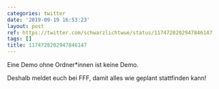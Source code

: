 ```yaml
---
categories: twitter
date: '2019-09-19 16:53:23'
layout: post
ref: https://twitter.com/schwarzlichtwue/status/1174728202947846147
tags: []
title: 1174728202947846147
---
```

Eine Demo ohne Ordner\*innen ist keine Demo.

Deshalb meldet euch bei FFF, damit alles wie geplant stattfinden kann! 